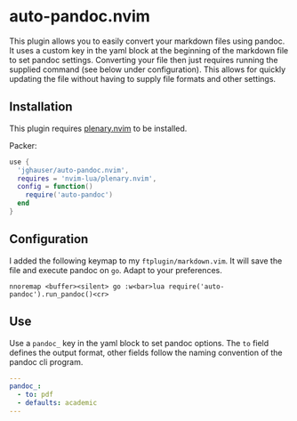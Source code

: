 # auto-pandoc.nvim

This plugin allows you to easily convert your markdown files using pandoc. It uses a custom key in the yaml block at the beginning of the markdown file to set pandoc settings. Converting your file then just requires running the supplied command (see below under configuration). This allows for quickly updating the file without having to supply file formats and other settings.

## Installation

This plugin requires [plenary.nvim](https://github.com/nvim-lua/plenary.nvim) to be installed.

Packer:

```lua
use {
  'jghauser/auto-pandoc.nvim',
  requires = 'nvim-lua/plenary.nvim',
  config = function()
    require('auto-pandoc')
  end
}
```

## Configuration

I added the following keymap to my `ftplugin/markdown.vim`. It will save the file and execute pandoc on `go`. Adapt to your preferences.

```viml
nnoremap <buffer><silent> go :w<bar>lua require('auto-pandoc').run_pandoc()<cr>
```

## Use

Use a `pandoc_` key in the yaml block to set pandoc options. The `to` field defines the output format, other fields follow the naming convention of the pandoc cli program.

```yaml
---
pandoc_:
  - to: pdf
  - defaults: academic
---
```
